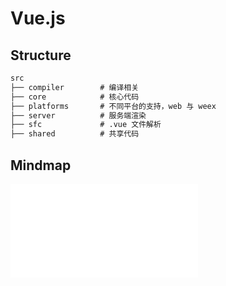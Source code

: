 # Vue.js

## Structure

```md
src
├── compiler        # 编译相关 
├── core            # 核心代码 
├── platforms       # 不同平台的支持，web 与 weex
├── server          # 服务端渲染
├── sfc             # .vue 文件解析
├── shared          # 共享代码
```

## Mindmap

![mindmap](./doc/vue.js)
